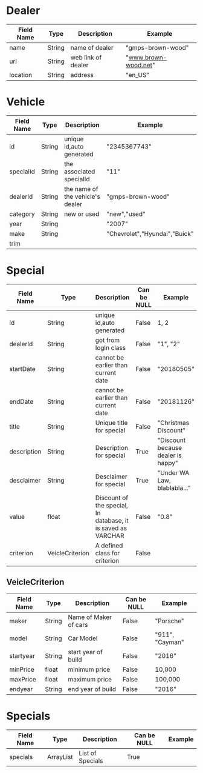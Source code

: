 # Dealer 

| Field Name | Type   | Description        | Example              |
| ---------- | ------ | ------------------ | -------------------- |
| name       | String | name of dealer     | "gmps-brown-wood"    |
| url        | String | web link of dealer | "www.brown-wood.net" |
| location   | String | address            | "en_US"              |



# Vehicle

| Field Name | Type   | Description                      | Example                       |
| ---------- | ------ | -------------------------------- | ----------------------------- |
| id         | String | unique id,auto generated         | "2345367743"                  |
| specialId  | String | the associated specialId         | "11"                          |
| dealerId   | String | the name of the vehicle's dealer | "gmps-brown-wood"             |
| category   | String | new or used                      | "new","used"                  |
| year       | String |                                  | "2007"                        |
| make       | String |                                  | "Chevrolet","Hyundai","Buick" |
| trim       |        |                                  |                               |











# Special  

Field Name | Type | Description|Can be NULL| Example
-----------|------|------------|-----------|-------
id         |String|unique id,auto generated|False|1, 2
dealerId|  String|got from logIn class|False|"1", "2"
startDate| String|cannot be earlier than current date|False|"20180505"|
endDate| 	 String|cannot be earlier than current date|False|"20181126"
title|		 String| Unique title for special|False|"Christmas Discount"
description|String|Description for special|True|"Discount because dealer is happy"
desclaimer|String|Desclaimer for special|True|"Under WA Law, blablabla..."
value|		 float|Discount of the special, In database, it is saved as VARCHAR|False|"0.8"
criterion|VeicleCriterion|A defined class for criterion|False


## VeicleCriterion  

Field Name | Type | Description|Can be NULL| Example
-----------|------|------------|-----------|--------
maker      |String|Name of Maker of cars|False|"Porsche"
model		 |String|Car Model	|False|"911", "Cayman"
startyear		 |String|start year of build|False|"2016"
minPrice	 |float |minimum price |False|10,000
maxPrice	 |float |maximum price|False|100,000
endyear	|String |end year of build|False|"2016"


# Specials  

Field Name | Type | Description|Can be NULL| Example
-----------|------|------------|-----------|--------
specials|ArrayList<Special>|List of Specials|True

